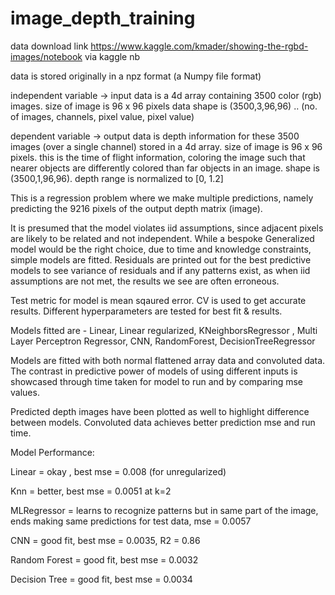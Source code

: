 # image_depth_training
data download link https://www.kaggle.com/kmader/showing-the-rgbd-images/notebook via kaggle nb

data is stored originally in a npz format (a Numpy file format)

independent variable -> input data is a 4d array containing 3500 color (rgb) images. 
                        size of image is 96 x 96 pixels
                        data shape is (3500,3,96,96)     .. (no. of images, channels, pixel value, pixel value)
                        
dependent variable   -> output data is depth information for these 3500 images (over a single channel) stored in a 4d array.
                        size of image is 96 x 96 pixels.
                        this is the time of flight information, coloring the image such that nearer objects are differently colored than far objects in an image.
                        shape is (3500,1,96,96).
                        depth range is normalized to [0, 1.2] 

This is a regression problem where we make multiple predictions, namely predicting the 9216 pixels of the output depth matrix (image). 

It is presumed that the model violates iid assumptions, since adjacent pixels are likely to be related and not independent.
While a bespoke Generalized model would be the right choice, due to time and knowledge constraints, simple models are fitted. 
Residuals are printed out for the best predictive models to see variance of residuals and if any patterns exist, as when iid assumptions are not met, the results we see are often erroneous.  

Test metric for model is mean sqaured error. CV is used to get accurate results. Different hyperparameters are tested for best fit & results.

Models fitted are - 
Linear, Linear regularized, KNeighborsRegressor , Multi Layer Perceptron Regressor, CNN, RandomForest, DecisionTreeRegressor

Models are fitted with both normal flattened array data and convoluted data. The contrast in predictive power of models of using different inputs is showcased through time taken for model to run and by comparing mse values.  

Predicted depth images have been plotted as well to highlight difference between models. Convoluted data achieves better prediction mse and run time. 

Model Performance:

Linear        =              okay , best mse = 0.008     (for unregularized)

Knn           =              better, best mse = 0.0051 at k=2

MLRegressor   =              learns to recognize patterns but in same part of the image, ends making same predictions for test data, mse = 0.0057

CNN           =              good fit, best mse = 0.0035, R2 = 0.86

Random Forest =              good fit, best mse = 0.0032

Decision Tree =              good fit, best mse = 0.0034



